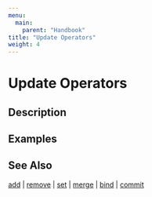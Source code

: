 ```yaml
---
menu:
  main:
    parent: "Handbook"
title: "Update Operators"
weight: 4
---
```


# Update Operators

## Description

## Examples

## See Also

[add](../add) | [remove](../remove) | [set](../set) | [merge](../merge) | [bind](../bind) | [commit](../commit)